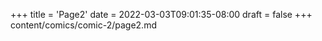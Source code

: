 +++
title = 'Page2'
date = 2022-03-03T09:01:35-08:00
draft = false
+++
content/comics/comic-2/page2.md
